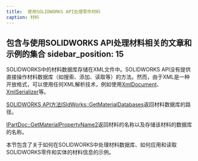 ```yaml
---
title:  使用SOLIDWORKS API处理零件材料
caption: 材料
---
```

 包含与使用SOLIDWORKS API处理材料相关的文章和示例的集合
sidebar_position: 15
---
SOLIDWORKS中的材料数据库存储在XML文件中。SOLIDWORKS API没有提供直接操作材料数据库（如搜索、添加、读取等）的方法。然而，由于XML是一种开放格式，可以使用任何XML解析技术，例如使用[XmlDocument](https://docs.microsoft.com/en-us/dotnet/api/system.xml.xmldocument)、[XmlSerializer](https://docs.microsoft.com/en-us/dotnet/api/system.xml.serialization.xmlserializer)等。

[SOLIDWORKS API方法ISldWorks::GetMaterialDatabases](https://help.solidworks.com/2018/english/api/sldworksapi/solidworks.interop.sldworks~solidworks.interop.sldworks.isldworks~getmaterialdatabases.html)返回材料数据库的路径。

[IPartDoc::GetMaterialPropertyName2](https://help.solidworks.com/2018/english/api/sldworksapi/solidworks.interop.sldworks~solidworks.interop.sldworks.ipartdoc~getmaterialpropertyname2.html)返回材料的名称以及存储该材料的数据库的名称。

本节包含了关于如何在SOLIDWORKS中处理材料数据库、如何应用和读取SOLIDWORKS零件和实体的材料信息的示例。